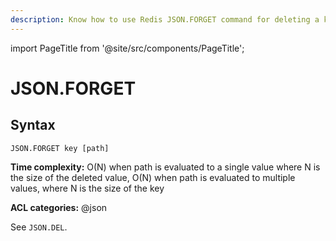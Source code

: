 ```yaml
---
description: Know how to use Redis JSON.FORGET command for deleting a key-value pair from a JSON object.
---
```

import PageTitle from '@site/src/components/PageTitle';

# JSON.FORGET

<PageTitle title="Redis JSON.FORGET Command (Documentation) | Dragonfly" />

## Syntax

    JSON.FORGET key [path]

**Time complexity:** O(N) when path is evaluated to a single value where N is the size of the deleted value, O(N) when path is evaluated to multiple values, where N is the size of the key

**ACL categories:** @json

See `JSON.DEL`.
